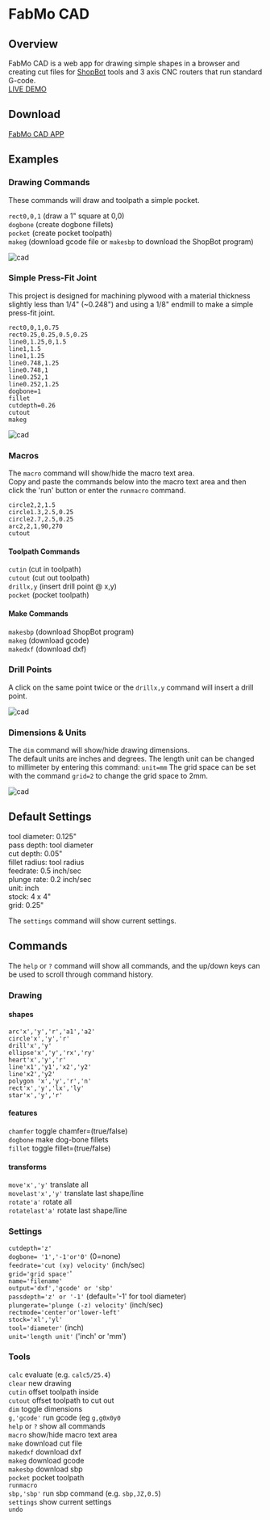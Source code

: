 # FabMo CAD  

## Overview

FabMo CAD is a web app for drawing simple shapes in a browser and creating cut files for [ShopBot](https://shopbottools.com) tools and 3 axis CNC routers that run standard G-code.   
[LIVE DEMO](http://gofabmo.org/fabmo-cad-app)   

## Download

[FabMo CAD APP](https://github.com/FabMo/fabmo-cad-app/releases/download/v0.1.6/CAD_v0.1.6.fma)


## Examples

### Drawing Commands

These commands will draw and toolpath a simple pocket.


`rect0,0,1` (draw a 1" square at 0,0)  
`dogbone` (create dogbone fillets)  
`pocket` (create pocket toolpath)  
`makeg` (download gcode file or `makesbp` to download the ShopBot program)  


![cad](https://raw.github.com/FabMo/fabmo-cad-app/master/img/cad1.png)

### Simple Press-Fit Joint

This project is designed for machining plywood with a material thickness slightly less than 1/4" (~0.248") and using a 1/8" endmill to make a simple press-fit joint. 

```
rect0,0,1,0.75
rect0.25,0.25,0.5,0.25
line0,1.25,0,1.5
line1,1.5
line1,1.25
line0.748,1.25
line0.748,1
line0.252,1
line0.252,1.25
dogbone=1
fillet
cutdepth=0.26
cutout
makeg
```

![cad](https://raw.github.com/FabMo/fabmo-cad-app/master/img/cad2.png)  

### Macros

The `macro` command will show/hide the macro text area.  
Copy and paste the commands below into the macro text area and then click the 'run' button or enter the `runmacro` command.  

```
circle2,2,1.5
circle1.3,2.5,0.25
circle2.7,2.5,0.25
arc2,2,1,90,270
cutout
```

#### Toolpath Commands

`cutin` (cut in toolpath)  
`cutout` (cut out toolpath)  
`drillx,y` (insert drill point @ x,y)  
`pocket` (pocket toolpath)  

#### Make Commands

`makesbp` (download ShopBot program)  
`makeg` (download gcode)  
`makedxf` (download dxf)  

### Drill Points

A click on the same point twice or the `drillx,y` command will insert a drill point.  

![cad](https://raw.github.com/FabMo/fabmo-cad-app/master/img/cad4.png)  

### Dimensions & Units

The `dim` command will show/hide drawing dimensions.  
The default units are inches and degrees. The length unit can be changed to millimeter by entering this command: `unit=mm`  The grid space can be set with the command `grid=2` to change the grid space to 2mm.  


![cad](https://raw.github.com/FabMo/fabmo-cad-app/master/img/cad3.png)  

## Default Settings

tool diameter: 0.125"  
pass depth: tool diameter  
cut depth: 0.05"  
fillet radius: tool radius  
feedrate: 0.5 inch/sec  
plunge rate: 0.2 inch/sec  
unit: inch  
stock: 4 x 4"  
grid: 0.25"  

The `settings` command will show current settings.  

## Commands

The `help` or `?` command will show all commands, and the up/down keys can be used to scroll through command history.

### Drawing


#### shapes

`arc'x','y','r','a1','a2'`  
`circle'x','y','r'`  
`drill'x','y'`  
`ellipse'x','y','rx','ry'`  
`heart'x','y','r'`  
`line'x1','y1','x2','y2'`   
`line'x2','y2'`  
`polygon 'x','y','r','n'`   
`rect'x','y','lx','ly'`  
`star'x','y','r'`  

#### features

`chamfer` toggle chamfer=(true/false)  
`dogbone` make dog-bone fillets  
`fillet` toggle fillet=(true/false)  

#### transforms

`move'x','y'` translate all  
`movelast'x','y'` translate last shape/line  
`rotate'a'` rotate all  
`rotatelast'a'` rotate last shape/line  

### Settings

`cutdepth='z'`  
`dogbone= '1','-1'or'0'` (0=none)  
`feedrate='cut (xy) velocity'` (inch/sec)  
`grid='grid space'`'  
`name='filename'`  
`output='dxf','gcode' or 'sbp'`  
`passdepth='z' or '-1'` (default='-1' for tool diameter)  
`plungerate='plunge (-z) velocity'` (inch/sec)  
`rectmode='center'or'lower-left'`  
`stock='xl','yl'`  
`tool='diameter'` (inch)  
`unit='length unit'` ('inch' or 'mm')  

### Tools

`calc` evaluate (e.g. `calc5/25.4`)  
`clear` new drawing  
`cutin` offset toolpath inside  
`cutout` offset toolpath to cut out  
`dim` toggle dimensions  
`g,'gcode'` run gcode (eg `g,g0x0y0`  
`help` or `?` show all commands  
`macro` show/hide macro text area  
`make` download cut file  
`makedxf` download dxf  
`makeg` download gcode  
`makesbp` download sbp  
`pocket` pocket toolpath  
`runmacro`  
`sbp,'sbp'` run sbp command (e.g. `sbp,JZ,0.5`)  
`settings` show current settings  
`undo`  


